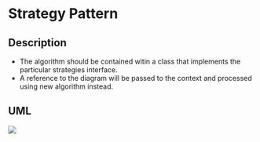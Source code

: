 # Strategy Pattern
## Description
* The algorithm should be contained witin a class that implements the particular strategies interface. 
* A reference to the diagram will be passed to the context and processed using new algorithm instead.

## UML

[![](https://mermaid.ink/img/pako:eNqNUt1qwyAUfhXxqtmaF5ASGNkuCrtad-mN0xMnVU-mhlG6vPtskq4ZhC1eiHx8P56fM5WogDIqrYjx0QgdhOOe5KNMAJkMevL8MiIDh9TWgE_kPGKE3JMAHx3EtIkpiAT6xMj-MD1r9BntZMJQzOBR23M_N14S3WJ2u71PEBohoaquoIdPsinW-v5jNpXxikfwm2LR6iJ4QzwuVP-XTCNqC6tF4_2TVZZf1a2I3EXXWnB5BuIynZE8JayhTvPDsqwWW87Ig9YB9EyyOJm7XwaM1OhajGbYGLqlDoITRuXVGsrmNL3nn3DK8lNBIzqbOOW-z9SuVdnjSZlsS1kjbIQtFV3Cw8lLynIgXEnThk6s_hvXsOji)](https://mermaid.live/edit#pako:eNqNUt1qwyAUfhXxqtmaF5ASGNkuCrtad-mN0xMnVU-mhlG6vPtskq4ZhC1eiHx8P56fM5WogDIqrYjx0QgdhOOe5KNMAJkMevL8MiIDh9TWgE_kPGKE3JMAHx3EtIkpiAT6xMj-MD1r9BntZMJQzOBR23M_N14S3WJ2u71PEBohoaquoIdPsinW-v5jNpXxikfwm2LR6iJ4QzwuVP-XTCNqC6tF4_2TVZZf1a2I3EXXWnB5BuIynZE8JayhTvPDsqwWW87Ig9YB9EyyOJm7XwaM1OhajGbYGLqlDoITRuXVGsrmNL3nn3DK8lNBIzqbOOW-z9SuVdnjSZlsS1kjbIQtFV3Cw8lLynIgXEnThk6s_hvXsOji)